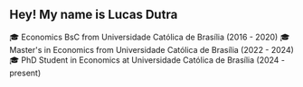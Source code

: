## Hey! My name is Lucas Dutra

🎓 Economics BsC from Universidade Católica de Brasília (2016 - 2020)
🎓 Master's in Economics from Universidade Católica de Brasília (2022 - 2024)
🎓 PhD Student in Economics at Universidade Católica de Brasília (2024 - present)

<!--
**lucvsw/lucvsw** is a ✨ _special_ ✨ repository because its `README.md` (this file) appears on your GitHub profile.

Here are some ideas to get you started:

- 🔭 I’m currently working on ...
- 🌱 I’m currently learning ...
- 👯 I’m looking to collaborate on ...
- 🤔 I’m looking for help with ...
- 💬 Ask me about ...
- 📫 How to reach me: ...
- 😄 Pronouns: ...
- ⚡ Fun fact: ...
-->

